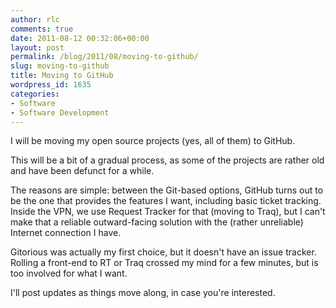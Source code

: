 ```yaml
---
author: rlc
comments: true
date: 2011-08-12 00:32:06+00:00
layout: post
permalink: /blog/2011/08/moving-to-github/
slug: moving-to-github
title: Moving to GitHub
wordpress_id: 1635
categories:
- Software
- Software Development
---
```


I will be moving my open source projects (yes, all of them) to GitHub.  

<!--more-->  

This will be a bit of a gradual process, as some of the projects are rather old and have been defunct for a while.




The reasons are simple: between the Git-based options, GitHub turns out to be the one that provides the features I want, including basic ticket tracking. Inside the VPN, we use Request Tracker for that (moving to Traq), but I can't make that a reliable outward-facing solution with the (rather unreliable) Internet connection I have.




Gitorious was actually my first choice, but it doesn't have an issue tracker. Rolling a front-end to RT or Traq crossed my mind for a few minutes, but is too involved for what I want.




I'll post updates as things move along, in case you're interested.
